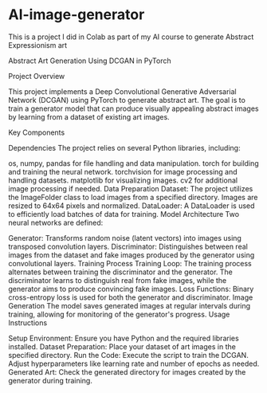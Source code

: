 # AI-image-generator
This is a project I did in Colab as part of my AI course to generate Abstract Expressionism art

Abstract Art Generation Using DCGAN in PyTorch

Project Overview

This project implements a Deep Convolutional Generative Adversarial Network (DCGAN) using PyTorch to generate abstract art. The goal is to train a generator model that can produce visually appealing abstract images by learning from a dataset of existing art images.

Key Components

Dependencies
The project relies on several Python libraries, including:

os, numpy, pandas for file handling and data manipulation.
torch for building and training the neural network.
torchvision for image processing and handling datasets.
matplotlib for visualizing images.
cv2 for additional image processing if needed.
Data Preparation
Dataset: The project utilizes the ImageFolder class to load images from a specified directory. Images are resized to 64x64 pixels and normalized.
DataLoader: A DataLoader is used to efficiently load batches of data for training.
Model Architecture
Two neural networks are defined:

Generator: Transforms random noise (latent vectors) into images using transposed convolution layers.
Discriminator: Distinguishes between real images from the dataset and fake images produced by the generator using convolutional layers.
Training Process
Training Loop: The training process alternates between training the discriminator and the generator. The discriminator learns to distinguish real from fake images, while the generator aims to produce convincing fake images.
Loss Functions: Binary cross-entropy loss is used for both the generator and discriminator.
Image Generation
The model saves generated images at regular intervals during training, allowing for monitoring of the generator's progress.
Usage Instructions

Setup Environment: Ensure you have Python and the required libraries installed.
Dataset Preparation: Place your dataset of art images in the specified directory.
Run the Code: Execute the script to train the DCGAN. Adjust hyperparameters like learning rate and number of epochs as needed.
Generated Art: Check the generated directory for images created by the generator during training.

